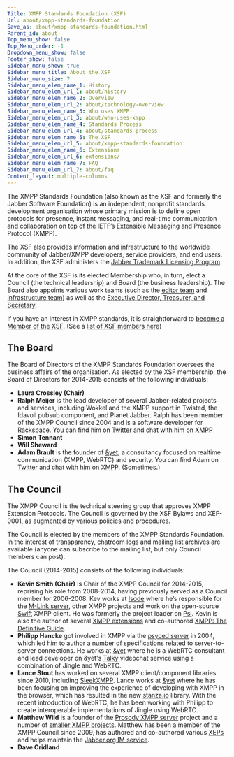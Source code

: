 ```yaml
---
Title: XMPP Standards Foundation (XSF)
Url: about/xmpp-standards-foundation
Save_as: about/xmpp-standards-foundation.html
Parent_id: about
Top_menu_show: false
Top_Menu_order: -1
Dropdown_menu_show: false
Footer_show: false
Sidebar_menu_show: true
Sidebar_menu_title: About the XSF
Sidebar_menu_size: 7
Sidebar_menu_elem_name_1: History
Sidebar_menu_elem_url_1: about/history
Sidebar_menu_elem_name_2: Overview
Sidebar_menu_elem_url_2: about/technology-overview
Sidebar_menu_elem_name_3: Who uses XMPP
Sidebar_menu_elem_url_3: about/who-uses-xmpp
Sidebar_menu_elem_name_4: Standards Process
Sidebar_menu_elem_url_4: about/standards-process
Sidebar_menu_elem_name_5: The XSF
Sidebar_menu_elem_url_5: about/xmpp-standards-foundation
Sidebar_menu_elem_name_6: Extensions
Sidebar_menu_elem_url_6: extensions/
Sidebar_menu_elem_name_7: FAQ
Sidebar_menu_elem_url_7: about/faq
Content_layout: multiple-columns
---
```


The XMPP Standards Foundation (also known as the XSF and formerly the Jabber Software Foundation) is an independent, nonprofit standards development organisation whose primary mission is to define open protocols for presence, instant messaging, and real-time communication and collaboration on top of the IETF’s Extensible Messaging and Presence Protocol (XMPP).

The XSF also provides information and infrastructure to the worldwide community of Jabber/XMPP developers, service providers, and end users. In addition, the XSF administers the [Jabber Trademark Licensing Program](/about/xsf/jabber-trademark).

At the core of the XSF is its elected Membership who, in turn, elect a Council (the technical leadership) and Board (the business leadership). The Board also appoints various work teams (such as the [editor team](/about/xsf/editor-team) and [infrastructure team](/about/xsf/infrastructure-team)) as well as the [Executive Director, Treasurer, and Secretary](about/xsf/people).

If you have an interest in XMPP standards, it is straightforward to [become a Member of the XSF](/community/membership). (See a [list of XSF members here](/about/xsf/members))

## The Board

The Board of Directors of the XMPP Standards Foundation oversees the business affairs of the organisation. As elected by the XSF membership, the Board of Directors for 2014-2015 consists of the following individuals:

- __Laura Crossley (Chair)__
- __Ralph Meijer__ is the lead developer of several Jabber-related projects and services, including Wokkel and the XMPP support in Twisted, the Idavoll pubsub component, and Planet Jabber. Ralph has been member of the XMPP Council since 2004 and is a software developer for Rackspace. You can find him on [Twitter](http://twitter.com/ralphm) and chat with him on [XMPP]()
- __Simon Tennant__
- __Will Sheward__
- __Adam Brault__ is the founder of [&yet](http://andyet.com), a consultancy focused on realtime communication (XMPP, WebRTC) and security. You can find Adam on [Twitter](http://twitter.com/adambrault) and chat with him on [XMPP](xmpp:adam@brault.io). (Sometimes.)

## The Council

The XMPP Council is the technical steering group that approves XMPP Extension Protocols. The Council is governed by the XSF Bylaws and XEP-0001, as augmented by various policies and procedures.

The Council is elected by the members of the XMPP Standards Foundation. In the interest of transparency, chatroom logs and mailing list archives are available (anyone can subscribe to the mailing list, but only Council members can post).

The Council (2014-2015) consists of the following individuals:

- __Kevin Smith (Chair)__ is Chair of the XMPP Council for 2014-2015, reprising his role from 2008-2014, having previously served as a Council member for 2006-2008. Kev works at [Isode](http://isode.com) where he’s responsible for the [M-Link server](http://www.isode.com/products/m-link.html), other XMPP projects and work on the open-source [Swift]() XMPP client. He was formerly the project leader on [Psi](). Kevin is also the author of several [XMPP extensions](/extensions) and co-authored [XMPP: The Definitive Guide](http://shop.oreilly.com/product/9780596521271.do).
- __Philipp Hancke__ got involved in XMPP via the [psyced server](http://www.psyced.org/) in 2004, which led him to author a number of specifications related to server-to-server connections. He works at [&yet](https://andyet.com/) where he is a WebRTC consultant and lead developer on &yet's [Talky](http://talky.io) videochat service using a combination of Jingle and WebRTC.
- __Lance Stout__ has worked on several XMPP client/component libraries since 2010, including [SleekXMPP](https://github.com/fritzy/SleekXMPP). Lance works at [&yet](http://andyet.com) where he has been focusing on improving the experience of developing with XMPP in the browser, which has resulted in the new [stanza.io](http://stanza.io) library. With the recent introduction of WebRTC, he has been working with Philipp to create interoperable implementations of Jingle using WebRTC.
- __Matthew Wild__ is a founder of the [Prosody XMPP server](http://prosody.im/) project and a number of [smaller XMPP projects](http://code.matthewwild.co.uk/). Matthew has been a member of the XMPP Council since 2009, has authored and co-authored various [XEPs](http://xmpp.org/extensions/) and helps maintain the [Jabber.org IM service](http://jabber.org/).
- __Dave Cridland__

